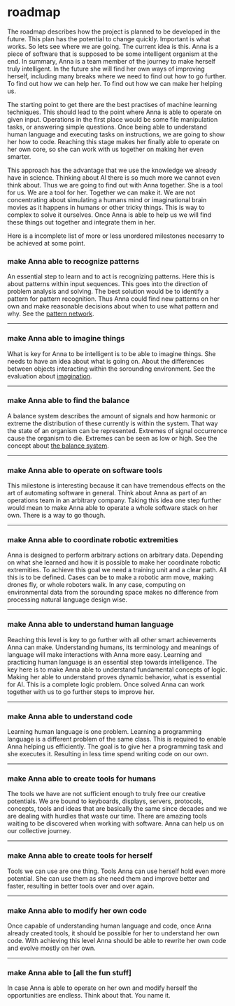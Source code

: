 # roadmap
The roadmap describes how the project is planned to be developed in the future.
This plan has the potential to change quickly. Important is what works. So lets
see where we are going. The current idea is this. Anna is a piece of software
that is supposed to be some intelligent organism at the end. In summary, Anna
is a team member of the journey to make herself truly intelligent. In the
future she will find her own ways of improving herself, including many breaks
where we need to find out how to go further. To find out how we can help her.
To find out how we can make her helping us.

The starting point to get there are the best practises of machine learning
techniques. This should lead to the point where Anna is able to operate on
given input. Operations in the first place would be some file manipulation
tasks, or answering simple questions. Once being able to understand human
language and executing tasks on instructions, we are going to show her how to
code. Reaching this stage makes her finally able to operate on her own core, so
she can work with us together on making her even smarter.

This approach has the advantage that we use the knowledge we already have in
science. Thinking about AI there is so much more we cannot even think about.
Thus we are going to find out with Anna together. She is a tool for us. We are
a tool for her. Together we can make it. We are not concentrating about
simulating a humans mind or imaginational brain movies as it happens in humans
or other tricky things. This is way to complex to solve it ourselves. Once Anna
is able to help us we will find these things out together and integrate them in
her.

Here is a incomplete list of more or less unordered milestones necesarry to be
achieved at some point.

### make Anna able to recognize patterns
An essential step to learn and to act is recognizing patterns. Here this is
about patterns within input sequences. This goes into the direction of problem
analysis and solving. The best solution would be to identify a pattern for
pattern recognition. Thus Anna could find new patterns on her own and make
reasonable decisions about when to use what pattern and why. See the [pattern
network](https://godoc.org/github.com/xh3b4sd/anna/net/pat).

---

### make Anna able to imagine things
What is key for Anna to be intelligent is to be able to imagine things. She
needs to have an idea about what is going on. About the differences between
objects interacting within the sorounding environment. See the evaluation about
[imagination](/doc/evaluation/imagination.md).

---

### make Anna able to find the balance
A balance system describes the amount of signals and how harmonic or extreme
the distribution of these currently is within the system. That way the state of
an organism can be represented. Extremes of signal occurrence cause the
organism to die. Extremes can be seen as low or high. See the concept about
[the balance system](/doc/evaluation/imagination.md#balance_system).

---

### make Anna able to operate on software tools
This milestone is interesting because it can have tremendous effects on the art
of automating software in general. Think about Anna as part of an operations
team in an arbitrary company. Taking this idea one step further would mean to
make Anna able to operate a whole software stack on her own. There is a way to
go though.

---

### make Anna able to coordinate robotic extremities
Anna is designed to perform arbitrary actions on arbitrary data. Depending on
what she learned and how it is possible to make her coordinate robotic
extremities. To achieve this goal we need a training unit and a clear path. All
this is to be defined. Cases can be to make a robotic arm move, making drones
fly, or whole roboters walk. In any case, computing on environmental data from
the sorounding space makes no difference from processing natural language
design wise.

---

### make Anna able to understand human language
Reaching this level is key to go further with all other smart achievements Anna
can make. Understanding humans, its terminology and meanings of language will
make interactions with Anna more easy. Learning and practicing human language
is an essential step towards intelligence. The key here is to make Anna able to
understand fundamental concepts of logic. Making her able to understand proves
dynamic behavior, what is essential for AI. This is a complete logic problem.
Once solved Anna can work together with us to go further steps to improve her.

---

### make Anna able to understand code
Learning human language is one problem. Learning a programming language is a
different problem of the same class. This is required to enable Anna helping us
efficiently. The goal is to give her a programming task and she executes it.
Resulting in less time spend writing code on our own.

---

### make Anna able to create tools for humans
The tools we have are not sufficient enough to truly free our creative
potentials. We are bound to keyboards, displays, servers, protocols, concepts,
tools and ideas that are basically the same since decades and we are dealing
with hurdles that waste our time. There are amazing tools waiting to be
discovered when working with software. Anna can help us on our collective
journey.

---

### make Anna able to create tools for herself
Tools we can use are one thing. Tools Anna can use herself hold even more
potential. She can use them as she need them and improve better and faster,
resulting in better tools over and over again.

---

### make Anna able to modify her own code
Once capable of understanding human language and code, once Anna already
created tools, it should be possible for her to understand her own code. With
achieving this level Anna should be able to rewrite her own code and evolve
mostly on her own.

---

### make Anna able to [all the fun stuff]
In case Anna is able to operate on her own and modify herself the opportunities
are endless. Think about that. You name it.
